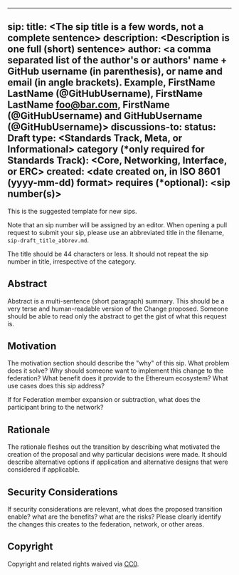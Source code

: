 ----
sip: <to be assigned>
title: <The sip title is a few words, not a complete sentence>
description: <Description is one full (short) sentence>
author: <a comma separated list of the author's or authors' name + GitHub username (in parenthesis), or name and email (in angle brackets).  Example, FirstName LastName (@GitHubUsername), FirstName LastName <foo@bar.com>, FirstName (@GitHubUsername) and GitHubUsername (@GitHubUsername)>
discussions-to: <URL>
status: Draft
type: <Standards Track, Meta, or Informational>
category (*only required for Standards Track): <Core, Networking, Interface, or ERC>
created: <date created on, in ISO 8601 (yyyy-mm-dd) format>
requires (*optional): <sip number(s)>
---

This is the suggested template for new sips.

Note that an sip number will be assigned by an editor. When opening a pull request to submit your sip, please use an abbreviated title in the filename, `sip-draft_title_abbrev.md`.

The title should be 44 characters or less. It should not repeat the sip number in title, irrespective of the category. 

## Abstract
Abstract is a multi-sentence (short paragraph) summary. This should be a very terse and human-readable version of the Change proposed. Someone should be able to read only the abstract to get the gist of what this request is.


## Motivation
The motivation section should describe the "why" of this sip. What problem does it solve? Why should someone want to implement this change to the federation? What benefit does it provide to the Ethereum ecosystem? What use cases does this sip address? 

If for Federation member expansion or subtraction, what does the participant bring to the network?

## Rationale
The rationale fleshes out the transition by describing what motivated the creation of the proposal and why particular decisions were made. It should describe alternative options if application and alternative designs that were considered if applicable.


## Security Considerations
If security considerations are relevant, what does the proposed transition enable? what are the benefits? what are the risks? Please clearly identify the changes this creates to the federation, network, or other areas.



## Copyright
Copyright and related rights waived via [CC0](https://creativecommons.org/publicdomain/zero/1.0/).


